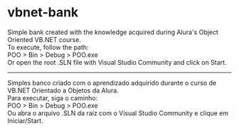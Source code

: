 # vbnet-bank
Simple bank created with the knowledge acquired during Alura's Object Oriented VB.NET course. <br/>
To execute, follow the path: <br/>
POO > Bin > Debug > POO.exe <br/>
Or open the root .SLN file with Visual Studio Community and click on Start.<hr>
Simples banco criado com o aprendizado adquirido durante o curso de VB.NET Orientado a Objetos da Alura.<br/>
Para executar, siga o caminho:<br/>
POO > Bin > Debug > POO.exe<br/>
Ou abra o arquivo .SLN da raíz com o Visual Studio Community e clique em Iniciar/Start.
